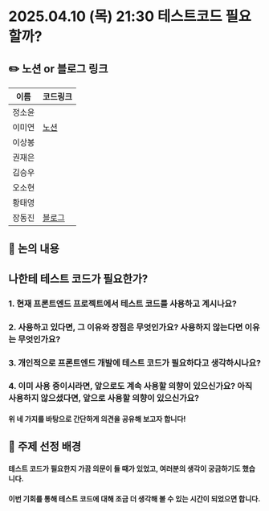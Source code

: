 # 2025.04.10 (목) 21:30 테스트코드 필요할까?

## ✏️ 노션 or 블로그 링크

| 이름   | 코드링크                                                                              |
| ------ | ------------------------------------------------------------------------------------- |
| 정소윤 |                                                                                       |
| 이미연 | [노션](https://miori-space.notion.site/1d15d43d43d880768ba6ce0ac1790a7e?pvs=4)         |
| 이상봉 |                                                                                       |
| 권재은 |                                                                                       |
| 김승우 |                                                                                       |
| 오소현 |                                                                                       |
| 황태영 |                                                                                       |
| 장동진 | [블로그](https://velog.io/@exciting_road/나한테-테스트-코드가-필요한가)                  |


## 📢 논의 내용

## 나한테 테스트 코드가 필요한가?

### 1. 현재 프론트엔드 프로젝트에서 테스트 코드를 사용하고 계시나요?

### 2. 사용하고 있다면, 그 이유와 장점은 무엇인가요? 사용하지 않는다면 이유는 무엇인가요?

###  3. 개인적으로 프론트엔드 개발에 테스트 코드가 필요하다고 생각하시나요?

###  4. 이미 사용 중이시라면, 앞으로도 계속 사용할 의향이 있으신가요? 아직 사용하지 않으셨다면, 앞으로 사용할 의향이 있으신가요?

#### 위 네 가지를 바탕으로 간단하게 의견을 공유해 보고자 합니다!

## 🤔 주제 선정 배경
#### 테스트 코드가 필요한지 가끔 의문이 들 때가 있었고, 여러분의 생각이 궁금하기도 했습니다.

#### 이번 기회를 통해 테스트 코드에 대해 조금 더 생각해 볼 수 있는 시간이 되었으면 합니다. 
